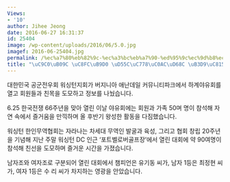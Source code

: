 ```yaml
---
Views:
- '10'
author: Jihee Jeong
date: 2016-06-27 16:31:37
id: 25404
image: /wp-content/uploads/2016/06/5.0.jpg
imagef: 2016-06-25404.jpg
permalink: /%ec%a7%80%eb%82%9c-%ec%a3%bc%eb%a7%90-%ed%95%9c%ec%9d%b8%ec%82%ac%ed%9a%8c-%eb%8f%99%ec%a0%95/
title: "\uC9C0\uB09C \uC8FC\uB9D0 \uD55C\uC778\uC0AC\uD68C \uB3D9\uC815"
---
```


대한민국 공군전우회 워싱턴지회가 버지니아 애난데일 커뮤니티파크에서 하계야유회를 열고 회원들과 친목을 도모하고 정보를 나눴습니다.

6.25 한국전쟁 66주년을 맞아 열린 이날 야유회에는 회원과 가족 50며 명이 참석해 자연 속에서 즐거움을 만끽하며 올 후반기 왕성한 활동을 다짐했습니다.

워싱턴 한인무역협회는 자라나는 차세대 무역인 발굴과 육성, 그리고 협회 창립 20주년을 기념해 지난 주말 워싱턴 DC 인근 ‘포트벨로버골프장’에서 열린 대회에 약 90여명이 참석해 친선을 도모하며 즐거운 시간을 가졌습니다.

남자조와 여자조로 구분되어 열린 대회에서 챔피언은 유기동 씨가, 남자 1등은 최정현 씨가, 여자 1등은 수 리 씨가 차지하는 영광을 안았습니다.